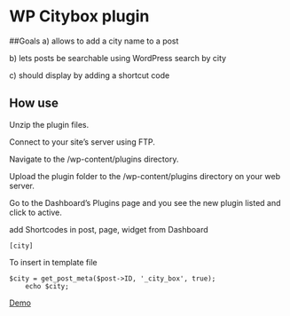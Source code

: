 WP Citybox plugin
============
##Goals
a) allows to add a city name to a post

b) lets posts be searchable using WordPress search by city

c) should display by adding a shortcut code


## How use  
Unzip the plugin files.

Connect to your site’s server using FTP.

Navigate to the /wp-content/plugins directory.

Upload the plugin folder to the /wp-content/plugins directory on your web server.

Go to the Dashboard’s Plugins page and you see the new plugin listed and click to active.

add Shortcodes in post, page, widget from Dashboard   
```
[city]
```
To insert in template file  
```
$city = get_post_meta($post->ID, '_city_box', true);
	echo $city; 
```
<a href="http://onepassionate.com/">Demo</a> 


